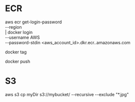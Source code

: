 # ECR
aws ecr get-login-password \
    --region <region> \
| docker login \
    --username AWS \
    --password-stdin <aws_account_id>.dkr.ecr.<region>.amazonaws.com

docker tag

docker push

# S3
aws s3 cp myDir s3://mybucket/ --recursive --exclude "*.jpg"